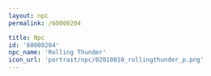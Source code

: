 ```yaml
---
layout: npc
permalink: /60000204

title: Npc
id: '60000204'
npc_name: 'Rolling Thunder'
icon_url: 'portrait/npc/02010010_rollingthunder_p.png'
---
```

